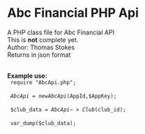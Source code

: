 # Abc Financial PHP Api 
A PHP class file for Abc Financial API<br>
This is <strong>not</strong> complete yet. <Br>
Author: Thomas Stokes <br>
Returns in json format<br><br>

<strong>Example use:</strong> <br>
<code>
require "AbcApi.php";
</code>
<br>
<code>
$AbcApi = new AbcApi($AppId,$AppKey);
</code><br>
<code>
$club_data = $AbcApi->Club($club_id);
</code>
<br>
<code>
var_dump($club_data);
</code>
